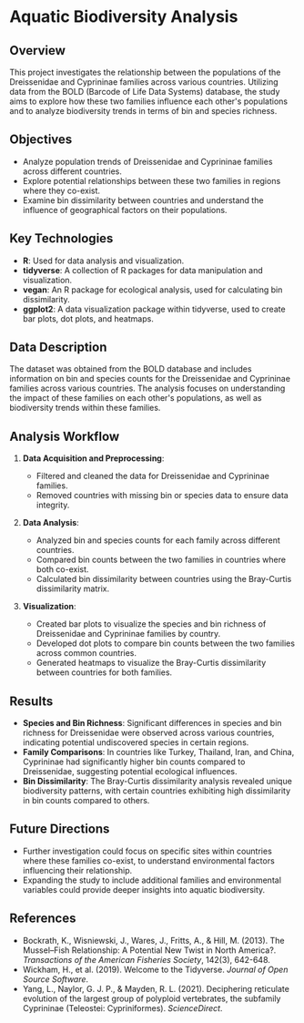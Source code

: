 # Aquatic Biodiversity Analysis

## Overview

This project investigates the relationship between the populations of the Dreissenidae and Cyprininae families across various countries. Utilizing data from the BOLD (Barcode of Life Data Systems) database, the study aims to explore how these two families influence each other's populations and to analyze biodiversity trends in terms of bin and species richness.

## Objectives

- Analyze population trends of Dreissenidae and Cyprininae families across different countries.
- Explore potential relationships between these two families in regions where they co-exist.
- Examine bin dissimilarity between countries and understand the influence of geographical factors on their populations.

## Key Technologies

- **R**: Used for data analysis and visualization.
- **tidyverse**: A collection of R packages for data manipulation and visualization.
- **vegan**: An R package for ecological analysis, used for calculating bin dissimilarity.
- **ggplot2**: A data visualization package within tidyverse, used to create bar plots, dot plots, and heatmaps.

## Data Description

The dataset was obtained from the BOLD database and includes information on bin and species counts for the Dreissenidae and Cyprininae families across various countries. The analysis focuses on understanding the impact of these families on each other's populations, as well as biodiversity trends within these families.

## Analysis Workflow

1. **Data Acquisition and Preprocessing**:
   - Filtered and cleaned the data for Dreissenidae and Cyprininae families.
   - Removed countries with missing bin or species data to ensure data integrity.

2. **Data Analysis**:
   - Analyzed bin and species counts for each family across different countries.
   - Compared bin counts between the two families in countries where both co-exist.
   - Calculated bin dissimilarity between countries using the Bray-Curtis dissimilarity matrix.

3. **Visualization**:
   - Created bar plots to visualize the species and bin richness of Dreissenidae and Cyprininae families by country.
   - Developed dot plots to compare bin counts between the two families across common countries.
   - Generated heatmaps to visualize the Bray-Curtis dissimilarity between countries for both families.

## Results

- **Species and Bin Richness**: Significant differences in species and bin richness for Dreissenidae were observed across various countries, indicating potential undiscovered species in certain regions.
- **Family Comparisons**: In countries like Turkey, Thailand, Iran, and China, Cyprininae had significantly higher bin counts compared to Dreissenidae, suggesting potential ecological influences.
- **Bin Dissimilarity**: The Bray-Curtis dissimilarity analysis revealed unique biodiversity patterns, with certain countries exhibiting high dissimilarity in bin counts compared to others.

## Future Directions

- Further investigation could focus on specific sites within countries where these families co-exist, to understand environmental factors influencing their relationship.
- Expanding the study to include additional families and environmental variables could provide deeper insights into aquatic biodiversity.

## References

- Bockrath, K., Wisniewski, J., Wares, J., Fritts, A., & Hill, M. (2013). The Mussel–Fish Relationship: A Potential New Twist in North America?. *Transactions of the American Fisheries Society*, 142(3), 642-648.
- Wickham, H., et al. (2019). Welcome to the Tidyverse. *Journal of Open Source Software*.
- Yang, L., Naylor, G. J. P., & Mayden, R. L. (2021). Deciphering reticulate evolution of the largest group of polyploid vertebrates, the subfamily Cyprininae (Teleostei: Cypriniformes). *ScienceDirect*.

